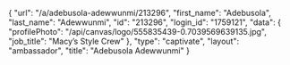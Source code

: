 {
    "url": "\/a\/adebusola-adewwunmi\/213296",
    "first_name": "Adebusola",
    "last_name": "Adewwunmi",
    "id": "213296",
    "login_id": "1759121",
    "data": {
        "profilePhoto": "\/api\/canvas\/logo\/555835439-0.7039569639135.jpg",
        "job_title": "Macy’s Style Crew"
    },
    "type": "captivate",
    "layout": "ambassador",
    "title": "Adebusola Adewwunmi"
}